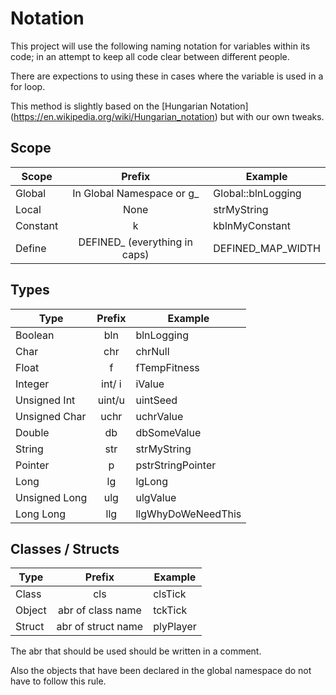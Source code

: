 # Notation

This project will use the following naming notation for variables within its code; in an attempt to keep all code clear between different people.

There are expections to using these in cases where the variable is used in a for loop.

This method is slightly based on the [Hungarian Notation] (https://en.wikipedia.org/wiki/Hungarian_notation) but with our own tweaks.

## Scope

| Scope         | Prefix                       | Example            |
| ------------- |:----------------------------:|--------------------|
| Global        | In Global Namespace or g_    | Global::blnLogging |
| Local         | None                         | strMyString        |
| Constant      | k                            |  kblnMyConstant    |
| Define        | DEFINED_ (everything in caps)|  DEFINED_MAP_WIDTH |


## Types

| Type          | Prefix | Example            |
| ------------- |:------:|--------------------|
| Boolean       | bln    | blnLogging         |
| Char          | chr    | chrNull            |
| Float         | f      | fTempFitness       |
| Integer       | int/ i | iValue             |
| Unsigned Int  | uint/u | uintSeed           |
| Unsigned Char | uchr   | uchrValue          |
| Double        | db     | dbSomeValue        |
| String        | str    | strMyString        |
| Pointer       | p      | pstrStringPointer  |
| Long          | lg     | lgLong             |
| Unsigned Long | ulg    | ulgValue           |
| Long Long     | llg    | llgWhyDoWeNeedThis |

## Classes / Structs

| Type          | Prefix            | Example            |
| ------------- |:-----------------:|--------------------|
| Class         | cls               | clsTick            |
| Object        | abr of class name | tckTick            |
| Struct        | abr of struct name| plyPlayer          |

The abr that should be used should be written in a comment.

Also the objects that have been declared in the global namespace do not have to follow this rule.

